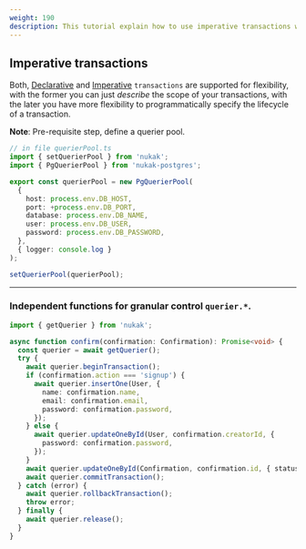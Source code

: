 ```yaml
---
weight: 190
description: This tutorial explain how to use imperative transactions with the nukak orm.
---
```


## Imperative transactions

Both, [Declarative](/docs/transactions-declarative) and [Imperative](/docs/transactions-imperative) `transactions` are supported for flexibility, with the former you can just _describe_ the scope of your transactions, with the later you have more flexibility to programmatically specify the lifecycle of a transaction.

**Note**: Pre-requisite step, define a querier pool.

```ts
// in file querierPool.ts
import { setQuerierPool } from 'nukak';
import { PgQuerierPool } from 'nukak-postgres';

export const querierPool = new PgQuerierPool(
  {
    host: process.env.DB_HOST,
    port: +process.env.DB_PORT,
    database: process.env.DB_NAME,
    user: process.env.DB_USER,
    password: process.env.DB_PASSWORD,
  },
  { logger: console.log }
);

setQuerierPool(querierPool);
```

---


### Independent functions for granular control `querier.*`.

```ts
import { getQuerier } from 'nukak';

async function confirm(confirmation: Confirmation): Promise<void> {
  const querier = await getQuerier();
  try {
    await querier.beginTransaction();
    if (confirmation.action === 'signup') {
      await querier.insertOne(User, {
        name: confirmation.name,
        email: confirmation.email,
        password: confirmation.password,
      });
    } else {
      await querier.updateOneById(User, confirmation.creatorId, {
        password: confirmation.password,
      });
    }
    await querier.updateOneById(Confirmation, confirmation.id, { status: 1 });
    await querier.commitTransaction();
  } catch (error) {
    await querier.rollbackTransaction();
    throw error;
  } finally {
    await querier.release();
  }
}
```
